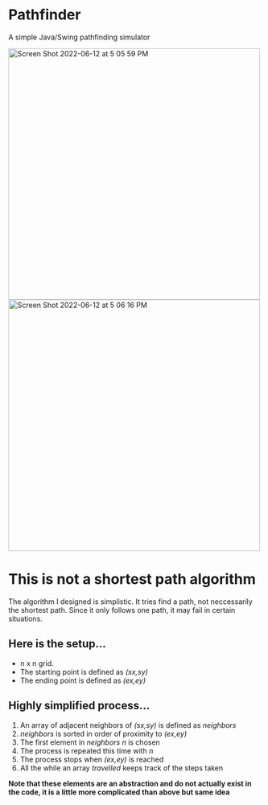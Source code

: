 # Pathfinder
A simple Java/Swing pathfinding simulator

<img width="500" alt="Screen Shot 2022-06-12 at 5 05 59 PM" src="https://user-images.githubusercontent.com/101377119/173254274-e9b13d7c-af40-4fb9-985f-5aac5abfe5f9.png">
<img width="500" alt="Screen Shot 2022-06-12 at 5 06 16 PM" src="https://user-images.githubusercontent.com/101377119/173254284-ef0904ca-b47d-4e78-ac71-e908ff71c11a.png">

# This is not a shortest path algorithm
The algorithm I designed is simplistic. It tries find a path, not neccessarily the shortest path. Since it only follows one path, it may fail in certain situations.

## Here is the setup...

- n x n grid.
- The starting point is defined as _(sx,sy)_
- The ending point is defined as _(ex,ey)_

## Highly simplified process...

1. An array of adjacent neighbors of _(sx,sy)_ is defined as _neighbors_
2. _neighbors_ is sorted in order of proximity to _(ex,ey)_  
3. The first element in _neighbors_ _n_ is chosen
4. The process is repeated this time with _n_
5. The process stops when _(ex,ey)_ is reached
6. All the while an array _travelled_ keeps track of the steps taken

**Note that these elements are an abstraction and do not actually exist in the code, it is a little more complicated than above but same idea**

